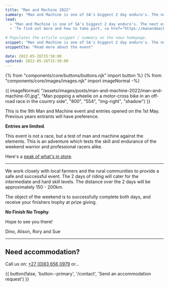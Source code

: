 ```yaml
---
title: "Man and Machine 2022"
summary: "Man and Machine is one of SA's biggest 2 day enduro's. The next event will be Sat–Sun, 6-7 August 2022."
lead:
  - "Man and Machine is one of SA's biggest 2 day enduro's. The next event will be Sat–Sun, 6-7 August 2022."
  - 'To find out more and how to take part, <a href="https://manandmachinesa.wordpress.com/" rel="external">visit the official Man and Machine website</a>.'

# Populates the article snippet / summary on the news homepage.
snippet: "Man and Machine is one of SA's biggest 2 day enduro's. The next event will be Sat–Sun, 6-7 August 2022."
snippetCta: "Read more about the event"

date: 2022-05-26T15:50:00
updated: 2022-05-26T15:50:00
---
```


{% from "components/core/buttons/buttons.njk" import button %}
{% from "components/core/images/images.njk" import imageNormal -%}

{{ imageNormal(
  "/assets/images/posts/man-and-machine-2022/man-and-machine-01.jpg",
  "Man popping a wheelie on a motor-cross bike in an off-road race in the country side",
  "800",
  "554",
  "img-right",
  "shadow")
}}

This is the 9th Man and Machine event and entries opened on the 1st May. Previous years entrants will have preference.

**Entries are limited**.

This event is not a race, but a test of man and machine against the elements. This is an adventure which tests the skill and endurance of the weekend warrior and professional racers alike.

Here's a [peak of what's in store](https://youtu.be/09sr_Aus7zA).

---

We work closely with local farmers and the rural communities to provide a safe and successful event. The 2 days of riding will cater for the intermediate and hard skill levels. The distance over the 2 days will be approximately 150 - 200km.

The object of the weekend is to successfully complete both days, and receive your finishers trophy at prize giving.

**No Finish No Trophy**.

Hope to see you there!

Dino, Alison, Rory and Sue

---

## Need accommodation?

Call us on: <a href="tel:27-83-6560979" rel="nofollow">+27 (0)83 656 0979</a> or&hellip;

{{ button(false, 'button--primary', '/contact', 'Send an accommodation request') }}
